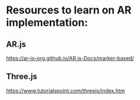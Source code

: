 # Resources to learn on AR implementation:

## AR.js

https://ar-js-org.github.io/AR.js-Docs/marker-based/

## Three.js

https://www.tutorialspoint.com/threejs/index.htm
